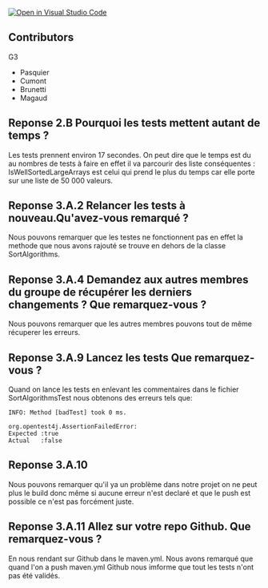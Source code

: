 [![Open in Visual Studio Code](https://classroom.github.com/assets/open-in-vscode-f059dc9a6f8d3a56e377f745f24479a46679e63a5d9fe6f495e02850cd0d8118.svg)](https://classroom.github.com/online_ide?assignment_repo_id=6564721&assignment_repo_type=AssignmentRepo)
## Contributors
G3
- Pasquier
- Cumont
- Brunetti
- Magaud

## Reponse 2.B Pourquoi les tests mettent autant de temps ?
Les tests prennent environ 17 secondes.
On peut dire que le temps est du au nombres de tests à faire en effet il va parcourir des liste conséquentes : 
IsWellSortedLargeArrays est celui qui prend le plus du temps car elle porte sur une liste de 50 000 valeurs.

## Reponse 3.A.2 Relancer les tests à nouveau.Qu'avez-vous remarqué ?
Nous pouvons remarquer que les testes ne fonctionnent pas en effet la methode que nous avons rajouté
se trouve en dehors de la classe SortAlgorithms.

## Reponse 3.A.4  Demandez aux autres membres du groupe de récupérer les derniers changements ? Que remarquez-vous ? 
Nous pouvons remarquer que les autres membres pouvons tout de même récuperer les erreurs. 

## Reponse 3.A.9  Lancez les tests Que remarquez-vous ? 
Quand on lance les tests en enlevant les commentaires dans le fichier SortAlgorithmsTest nous obtenons des erreurs tels que:
```
INFO: Method [badTest] took 0 ms.

org.opentest4j.AssertionFailedError: 
Expected :true
Actual   :false
```

## Reponse 3.A.10 
Nous pouvons remarquer qu'il ya un problème dans notre projet on ne peut plus le build donc même si aucune erreur n'est declaré et que le push est possible ce n'est pas forcément juste.

## Reponse 3.A.11 Allez sur votre repo Github. Que remarquez-vous ?
En nous rendant sur Github dans le maven.yml. Nous avons remarqué que quand l'on a push maven.yml Github nous imforme que tout les tests n'ont pas été validés.